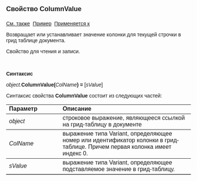 ﻿<html>
<head>
<title>Документ\Грид-таблица\ColumnValue</title>
</head>

<body>

<p><strong><font size="4" face="Arial">Свойство ColumnValue<br>
<br>
</font></strong><font face="Arial"><a href="../AsGrid.html">См. также</a>&nbsp;
<u>Пример</u>&nbsp; <a href="../AsGrid.html">Применяется к</a></font></p>

<p class="label"><font face="Arial">Возвращает или устанавливает 
значение колонки для текущей строчки в грид таблице документа.</font></p>

<p class="label"><font face="Arial">Свойство для чтения и записи. </font></p>

<p class="label">&nbsp;</p>

<p class="label"><font face="Arial"><b>Синтаксис</b></font></p>

<p><font face="Arial"><em>object.</em><strong>ColumnValue(</strong><em>ColName</em><strong>) 
= </strong>[<em>sValue</em>]</font></p>

<p><font face="Arial">Синтаксис свойства <strong>ColumnValue</strong>
состоит из следующих частей:</font></p>

<table border="1" cellPadding="5" cols="2" frame="below" rules="rows">
<TBODY>
  <tr vAlign="top">
    <td class="label" width="29%"><font face="Arial"><b>Параметр</b></font></td>
    <td class="label" width="71%"><font face="Arial"><strong>Описание</strong></font></td>
  </tr>
  <tr>
    <td width="29%"><font face="Arial"><em>object</em></font></td>
    <td width="71%"><font face="Arial">строковое выражение, являющееся 
	ссылкой на грид-таблицу в документе</font></td>
  </tr>
</TBODY>
  <tr>
    <td width="29%"><font face="Arial"><em>ColName</em></font></td>
    <td width="71%"><font face="Arial">выражение типа Variant, 
	определяющее номер или идентификатор колонки в грид-таблице. Причем первая 
	колонка имеет индекс 0.</font></td>
  </tr>
  <tr>
    <td width="29%"><font face="Arial"><em>sValue</em></font></td>
    <td width="71%"><font face="Arial">выражение типа Variant, 
	определяющее подставляемое значение в грид-таблицу.</font></td>
  </tr>
</table>
</body>
</html>

